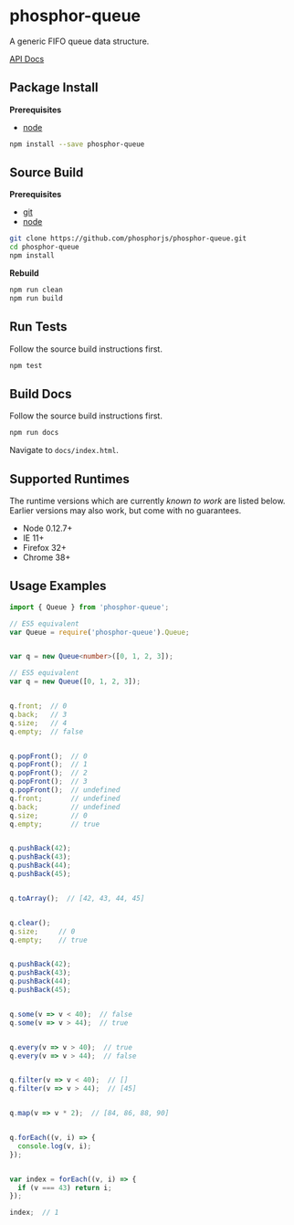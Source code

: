 phosphor-queue
==============

A generic FIFO queue data structure.

[API Docs](http://phosphorjs.github.io/phosphor-queue/)


Package Install
---------------

**Prerequisites**
- [node](http://nodejs.org/)

```bash
npm install --save phosphor-queue
```


Source Build
------------

**Prerequisites**
- [git](http://git-scm.com/)
- [node](http://nodejs.org/)

```bash
git clone https://github.com/phosphorjs/phosphor-queue.git
cd phosphor-queue
npm install
```

**Rebuild**
```bash
npm run clean
npm run build
```


Run Tests
---------

Follow the source build instructions first.

```bash
npm test
```


Build Docs
----------

Follow the source build instructions first.

```bash
npm run docs
```

Navigate to `docs/index.html`.


Supported Runtimes
------------------

The runtime versions which are currently *known to work* are listed below.
Earlier versions may also work, but come with no guarantees.

- Node 0.12.7+
- IE 11+
- Firefox 32+
- Chrome 38+


Usage Examples
--------------
```typescript
import { Queue } from 'phosphor-queue';

// ES5 equivalent
var Queue = require('phosphor-queue').Queue;


var q = new Queue<number>([0, 1, 2, 3]);

// ES5 equivalent
var q = new Queue([0, 1, 2, 3]);


q.front;  // 0
q.back;   // 3
q.size;   // 4
q.empty;  // false


q.popFront();  // 0
q.popFront();  // 1
q.popFront();  // 2
q.popFront();  // 3
q.popFront();  // undefined
q.front;       // undefined
q.back;        // undefined
q.size;        // 0
q.empty;       // true


q.pushBack(42);
q.pushBack(43);
q.pushBack(44);
q.pushBack(45);


q.toArray();  // [42, 43, 44, 45]


q.clear();
q.size;     // 0
q.empty;    // true


q.pushBack(42);
q.pushBack(43);
q.pushBack(44);
q.pushBack(45);


q.some(v => v < 40);  // false
q.some(v => v > 44);  // true


q.every(v => v > 40);  // true
q.every(v => v > 44);  // false


q.filter(v => v < 40);  // []
q.filter(v => v > 44);  // [45]


q.map(v => v * 2);  // [84, 86, 88, 90]


q.forEach((v, i) => {
  console.log(v, i);
});


var index = forEach((v, i) => {
  if (v === 43) return i;
});

index;  // 1
```
